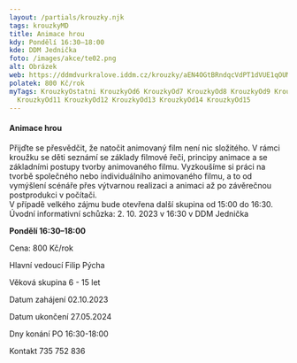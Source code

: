 ```yaml
---
layout: /partials/krouzky.njk
tags: krouzkyMD
title: Animace hrou
kdy: Pondělí 16:30–18:00
kde: DDM Jednička
foto: /images/akce/te02.png
alt: Obrázek
web: https://ddmdvurkralove.iddm.cz/krouzky/aEN4OGtBRndqcVdPT1dVUE1qOUMvTDFNREFhUTUvWmdPc1UyMzJ2bmo2Yz0=
polatek: 800 Kč/rok
myTags: KrouzkyOstatni KrouzkyOd6 KrouzkyOd7 KrouzkyOd8 KrouzkyOd9 KrouzkyOd10
  KrouzkyOd11 KrouzkyOd12 KrouzkyOd13 KrouzkyOd14 KrouzkyOd15
---
```



#### Animace hrou

Přijďte se přesvědčit, že natočit animovaný film není nic složitého. V rámci kroužku se děti seznámí se základy filmové řeči, principy animace a se základními postupy tvorby animovaného filmu. Vyzkoušíme si práci na tvorbě společného nebo individuálního animovaného filmu, a to od vymýšlení scénáře přes výtvarnou realizaci a animaci až po závěrečnou postprodukci v počítači.\
V případě velkého zájmu bude otevřena další skupina od 15:00 do 16:30.\
Úvodní informativní schůzka: 2. 10. 2023 v 16:30 v DDM Jednička

**Pondělí 16:30–18:00**

Cena: 800 Kč/rok

Hlavní vedoucí Filip Pýcha

Věková skupina 6 - 15 let

Datum zahájení 02.10.2023

Datum ukončení 27.05.2024

Dny konání PO 16:30-18:00

Kontakt 735 752 836